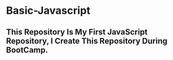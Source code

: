 # Basic-Javascript
## This Repository Is My First JavaScript Repository, I Create This Repository During BootCamp.

